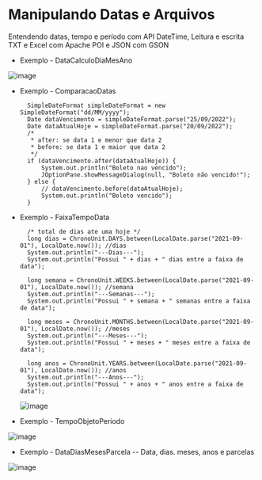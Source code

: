 # Manipulando Datas e Arquivos
Entendendo datas, tempo e período com API DateTime, Leitura e escrita TXT e Excel com Apache POI e JSON com GSON


* Exemplo - DataCalculoDiaMesAno

![image](https://user-images.githubusercontent.com/11823640/192775083-6ff1d20b-46d1-4f8f-89e4-669f5c297327.png)

* Exemplo - ComparacaoDatas

        SimpleDateFormat simpleDateFormat = new SimpleDateFormat("dd/MM/yyyy");
        Date dataVencimento = simpleDateFormat.parse("25/09/2022");
        Date dataAtualHoje = simpleDateFormat.parse("20/09/2022");
        /*
         * after: se data 1 e menor que data 2
         * before: se data 1 e maior que data 2
         */
        if (dataVencimento.after(dataAtualHoje)) {
            System.out.println("Boleto nao vencido");
            JOptionPane.showMessageDialog(null, "Boleto não vencido!");
        } else {
            // dataVencimento.before(dataAtualHoje);
            System.out.println("Boleto vencido");
        }

* Exemplo - FaixaTempoData

  
        /* total de dias ate uma hoje */
        long dias = ChronoUnit.DAYS.between(LocalDate.parse("2021-09-01"), LocalDate.now()); //dias
        System.out.println("---Dias---");
        System.out.println("Possui " + dias + " dias entre a faixa de data");

        long semana = ChronoUnit.WEEKS.between(LocalDate.parse("2021-09-01"), LocalDate.now()); //semana
        System.out.println("---Semanas---");
        System.out.println("Possui " + semana + " semanas entre a faixa de data");

        long meses = ChronoUnit.MONTHS.between(LocalDate.parse("2021-09-01"), LocalDate.now()); //meses
        System.out.println("---Meses---");
        System.out.println("Possui " + meses + " meses entre a faixa de data");

        long anos = ChronoUnit.YEARS.between(LocalDate.parse("2021-09-01"), LocalDate.now()); //anos
        System.out.println("---Anos---");
        System.out.println("Possui " + anos + " anos entre a faixa de data");


   ![image](https://user-images.githubusercontent.com/11823640/192777619-7e2eb252-0b4e-47e5-a49a-3accec37540b.png)


* Exemplo - TempoObjetoPeriodo

![image](https://user-images.githubusercontent.com/11823640/192267897-bb66c65a-3355-4a15-883f-e7eb34bd1a3e.png)


* Exemplo - DataDiasMesesParcela
-- Data, dias. meses, anos e parcelas

![image](https://user-images.githubusercontent.com/11823640/192278370-3de50fc5-eec6-42b0-b842-adb92a484fbb.png)
